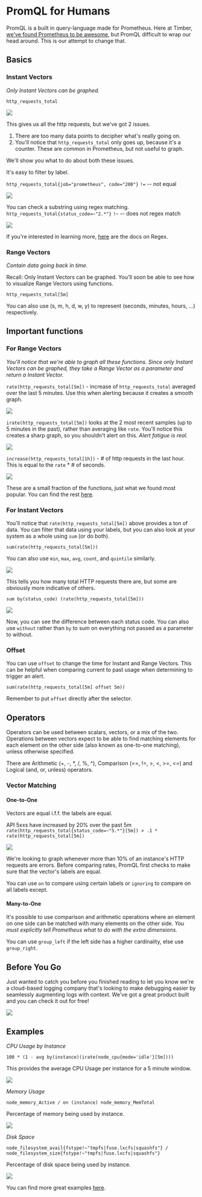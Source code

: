# PromQL for Humans

PromQL is a built in query-language made for Prometheus. Here at Timber, [we've found Prometheus to be awesome](https://timber.io/blog/prometheus-the-good-the-bad-and-the-ugly/), but PromQL difficult to wrap our head around. This is our attempt to change that.

## Basics

### Instant Vectors

_Only Instant Vectors can be graphed._

`http_requests_total`

![](./images/promql-guide/http_requests_total.png)

This gives us all the http requests, but we've got 2 issues.
1. There are too many data points to decipher what's really going on.
2. You'll notice that `http_requests_total` only goes up, because it's a counter. These are common in Prometheus, but not useful to graph.

We'll show you what to do about both these issues.

It's easy to filter by label.

`http_requests_total{job="prometheus", code="200"}`
`!=` -- not equal

![](./images/promql-guide/filter-by-label.png)

You can check a substring using regex matching.
`http_requests_total{status_code=~"2.*"}`
`!~` -- does not regex match

![](./images/promql-guide/substring.png)

If you're interested in learning more, [here](https://docs.python.org/3/library/re.html) are the docs on Regex.

### Range Vectors

_Contain data going back in time._

Recall: Only Instant Vectors can be graphed. You'll soon be able to see how to visualize Range Vectors using functions.

`http_requests_total[5m]`

You can also use (s, m, h, d, w, y) to represent (seconds, minutes, hours, ...) respectively.

## Important functions

### For Range Vectors

_You'll notice that we're able to graph all these functions. Since only Instant Vectors can be graphed, they take a Range Vector as a parameter and return a Instant Vector._

`rate(http_requests_total[5m])` - increase of `http_requests_total` averaged over the last 5 minutes. Use this when alerting because it creates a smooth graph.

![](./images/promql-guide/rate.png)

`irate(http_requests_total[5m])` looks at the 2 most recent samples (up to 5 minutes in the past), rather than averaging like `rate`. You'll notice this creates a sharp graph, so you shouldn't alert on this. _Alert fatigue is real._

![](./images/promql-guide/irate.png)

`increase(http_requests_total[1h])` - # of http requests in the last hour. This is equal to the `rate` * # of seconds.

![](./images/promql-guide/increase.png)

These are a small fraction of the functions, just what we found most popular. You can find the rest [here](https://prometheus.io/docs/prometheus/latest/querying/functions/).

### For Instant Vectors

You'll notice that `rate(http_requests_total[5m])` above provides a ton of data. You can filter that data using your labels, but you can also look at your system as a whole using `sum` (or do both).

`sum(rate(http_requests_total[5m]))`

You can also use `min`, `max`, `avg`, `count`, and `quintile` similarly.

![](./images/promql-guide/sum-rate.png)

This tells you how many total HTTP requests there are, but some are obviously more indicative of others.

`sum by(status_code) (rate(http_requests_total[5m]))`

![](./images/promql-guide/sum-by-rate.png)

Now, you can see the difference between each status code. You can also use `without` rather than `by` to sum on everything not passed as a parameter to without.

### Offset

You can use `offset` to change the time for Instant and Range Vectors. This can be helpful when comparing current to past usage when determining to trigger an alert.

`sum(rate(http_requests_total[5m] offset 5m))`

Remember to put `offset` directly after the selector.

## Operators

Operators can be used between scalars, vectors, or a mix of the two. Operations between vectors expect to be able to find matching elements for each element on the other side (also known as one-to-one matching), unless otherwise specified.

There are Arithmetic (+, -, \*, /, %, ^), Comparison (==, !=, >, <, >=, <=) and Logical (and, or, unless) operators.

### Vector Matching

#### One-to-One

Vectors are equal i.f.f. the labels are equal.

API 5xxs have increased by 20% over the past 5m
`rate(http_requests_total{status_code=~"5.*"}[5m]) > .1 * rate(http_requests_total[5m])`

![](./images/promql-guide/api5xx.png)

We're looking to graph whenever more than 10% of an instance's HTTP requests are errors. Before comparing rates, PromQL first checks to make sure that the vector's labels are equal.

You can use `on` to compare using certain labels or `ignoring` to compare on all labels except.

#### Many-to-One

It's possible to use comparison and arithmetic operations where an element on one side can be matched with many elements on the other side. _You must explicitly tell Prometheus what to do with the extra dimensions._

You can use `group_left` if the left side has a higher cardinality, else use `group_right`.

## Before You Go

Just wanted to catch you before you finished reading to let you know we're a cloud-based logging company that's looking to make debugging easier by seamlessly augmenting logs with context. We've got a great product built and you can check it out for free!

![](https://images.ctfassets.net/h6vh38q7qvzk/5BUP5dDcrKae4yyaoy8ocE/ba33ae45edec6325109f05a44407a2e2/footer.png)

## Examples

_CPU Usage by Instance_

`100 * (1 - avg by(instance)(irate(node_cpu{mode='idle'}[5m])))`

This provides the average CPU Usage per instance for a 5 minute window.

![](./images/promql-guide/cpu.png)

_Memory Usage_

`node_memory_Active / on (instance) node_memory_MemTotal`

Percentage of memory being used by instance.

![](./images/promql-guide/memory.png)

_Disk Space_

`node_filesystem_avail{fstype!~"tmpfs|fuse.lxcfs|squashfs"} / node_filesystem_size{fstype!~"tmpfs|fuse.lxcfs|squashfs"}`

Percentage of disk space being used by instance.

![](./images/promql-guide/disk.png)

You can find more great examples [here](https://github.com/infinityworks/prometheus-example-queries).
